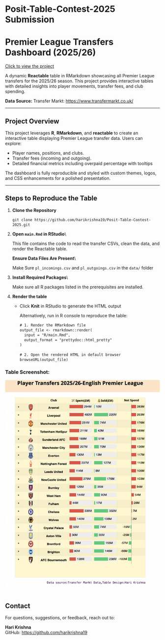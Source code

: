# Posit-Table-Contest-2025 Submission

# Premier League Transfers Dashboard (2025/26)

[Click to view the project](https://rpubs.com/hari_k/PL_Transfers)

A dynamic **Reactable** table in RMarkdown showcasing all Premier League transfers for the 2025/26 season. This project provides interactive tables with detailed insights into player movements, transfer fees, and club spending.

**Data Source:** Transfer Markt: <https://www.transfermarkt.co.uk/>

------------------------------------------------------------------------

## Project Overview

This project leverages **R**, **RMarkdown**, and **reactable** to create an interactive table displaying Premier League transfer data. Users can explore:

-   Player names, positions, and clubs.
-   Transfer fees (incoming and outgoing).
-   Detailed financial metrics including overpaid percentage with tooltips

The dashboard is fully reproducible and styled with custom themes, logos, and CSS enhancements for a polished presentation.

------------------------------------------------------------------------

## Steps to Reproduce the Table

1.  **Clone the Repository**

    ```         
    git clone https://github.com/harikrishna19/Posit-Table-Contest-2025.git
    ```

2.  **Open `main.Rmd` in RStudio**\

    This file contains the code to read the transfer CSVs, clean the data, and render the Reactable table.

    **Ensure Data Files Are Present**\

    Make Sure `pl_incomings.csv` and `pl_outgoings.csv` in the `data/` folder

3.  **Install Required Packages**\

    Make sure all R packages listed in the prerequisites are installed.

4.  **Render the table**

    -   Click **Knit** in RStudio to generate the HTML output

        Alternatively, run in R console to reproduce the table:

        ```         
        # 1. Render the RMarkdown file
        output_file <- rmarkdown::render(
          input = "R/main.Rmd", 
          output_format = "prettydoc::html_pretty"
        )

        # 2. Open the rendered HTML in default browser
        browseURL(output_file)
        ```

### Table Screenshot:

![](images/PL-01.png)

## Contact

For questions, suggestions, or feedback, reach out to:

**Hari Krishna**\
GitHub: <https://github.com/harikrishna19>
